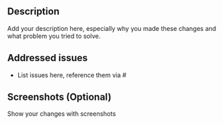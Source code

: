 ## Description

Add your description here, especially why you made these changes and what problem you tried to solve.

## Addressed issues

- List issues here, reference them via #

## Screenshots (Optional)

Show your changes with screenshots
